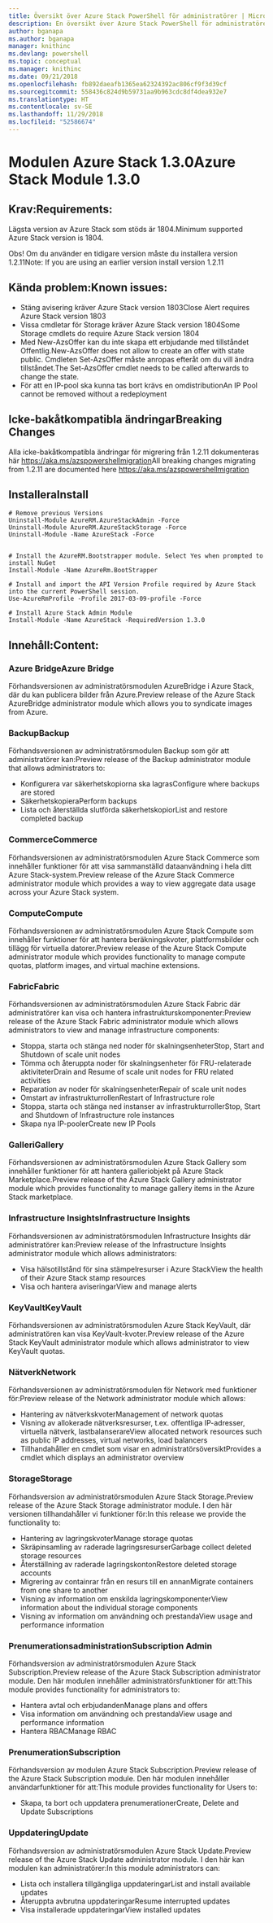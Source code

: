 ```yaml
---
title: Översikt över Azure Stack PowerShell för administratörer | Microsoft Docs
description: En översikt över Azure Stack PowerShell för administratörer med anvisningar för installation och konfiguration.
author: bganapa
ms.author: bganapa
manager: knithinc
ms.devlang: powershell
ms.topic: conceptual
ms.manager: knithinc
ms.date: 09/21/2018
ms.openlocfilehash: fb892daeafb1365ea62324392ac806cf9f3d39cf
ms.sourcegitcommit: 558436c824d9b59731aa9b963cdc8df4dea932e7
ms.translationtype: HT
ms.contentlocale: sv-SE
ms.lasthandoff: 11/29/2018
ms.locfileid: "52586674"
---
```

# <a name="azure-stack-module-130"></a><span data-ttu-id="43e3d-103">Modulen Azure Stack 1.3.0</span><span class="sxs-lookup"><span data-stu-id="43e3d-103">Azure Stack Module 1.3.0</span></span>

## <a name="requirements"></a><span data-ttu-id="43e3d-104">Krav:</span><span class="sxs-lookup"><span data-stu-id="43e3d-104">Requirements:</span></span>
<span data-ttu-id="43e3d-105">Lägsta version av Azure Stack som stöds är 1804.</span><span class="sxs-lookup"><span data-stu-id="43e3d-105">Minimum supported Azure Stack version is 1804.</span></span>

<span data-ttu-id="43e3d-106">Obs! Om du använder en tidigare version måste du installera version 1.2.11</span><span class="sxs-lookup"><span data-stu-id="43e3d-106">Note: If you are using an earlier version install version 1.2.11</span></span>

## <a name="known-issues"></a><span data-ttu-id="43e3d-107">Kända problem:</span><span class="sxs-lookup"><span data-stu-id="43e3d-107">Known issues:</span></span>

- <span data-ttu-id="43e3d-108">Stäng avisering kräver Azure Stack version 1803</span><span class="sxs-lookup"><span data-stu-id="43e3d-108">Close Alert requires Azure Stack version 1803</span></span>
- <span data-ttu-id="43e3d-109">Vissa cmdletar för Storage kräver Azure Stack version 1804</span><span class="sxs-lookup"><span data-stu-id="43e3d-109">Some Storage cmdlets do require Azure Stack version 1804</span></span>
- <span data-ttu-id="43e3d-110">Med New-AzsOffer kan du inte skapa ett erbjudande med tillståndet Offentlig.</span><span class="sxs-lookup"><span data-stu-id="43e3d-110">New-AzsOffer does not allow to create an offer with state public.</span></span> <span data-ttu-id="43e3d-111">Cmdleten Set-AzsOffer måste anropas efteråt om du vill ändra tillståndet.</span><span class="sxs-lookup"><span data-stu-id="43e3d-111">The Set-AzsOffer cmdlet needs to be called afterwards to change the state.</span></span>
- <span data-ttu-id="43e3d-112">För att en IP-pool ska kunna tas bort krävs en omdistribution</span><span class="sxs-lookup"><span data-stu-id="43e3d-112">An IP Pool cannot be removed without a redeployment</span></span>

## <a name="breaking-changes"></a><span data-ttu-id="43e3d-113">Icke-bakåtkompatibla ändringar</span><span class="sxs-lookup"><span data-stu-id="43e3d-113">Breaking Changes</span></span>
<span data-ttu-id="43e3d-114">Alla icke-bakåtkompatibla ändringar för migrering från 1.2.11 dokumenteras här https://aka.ms/azspowershellmigration</span><span class="sxs-lookup"><span data-stu-id="43e3d-114">All breaking changes migrating from 1.2.11 are documented here https://aka.ms/azspowershellmigration</span></span>

## <a name="install"></a><span data-ttu-id="43e3d-115">Installera</span><span class="sxs-lookup"><span data-stu-id="43e3d-115">Install</span></span>
```
# Remove previous Versions
Uninstall-Module AzureRM.AzureStackAdmin -Force
Uninstall-Module AzureRM.AzureStackStorage -Force
Uninstall-Module -Name AzureStack -Force 


# Install the AzureRM.Bootstrapper module. Select Yes when prompted to install NuGet
Install-Module -Name AzureRm.BootStrapper

# Install and import the API Version Profile required by Azure Stack into the current PowerShell session.
Use-AzureRmProfile -Profile 2017-03-09-profile -Force

# Install Azure Stack Admin Module
Install-Module -Name AzureStack -RequiredVersion 1.3.0
```
## <a name="content"></a><span data-ttu-id="43e3d-116">Innehåll:</span><span class="sxs-lookup"><span data-stu-id="43e3d-116">Content:</span></span>
### <a name="azure-bridge"></a><span data-ttu-id="43e3d-117">Azure Bridge</span><span class="sxs-lookup"><span data-stu-id="43e3d-117">Azure Bridge</span></span>
<span data-ttu-id="43e3d-118">Förhandsversionen av administratörsmodulen AzureBridge i Azure Stack, där du kan publicera bilder från Azure.</span><span class="sxs-lookup"><span data-stu-id="43e3d-118">Preview release of the Azure Stack AzureBridge administrator module which allows you to syndicate images from Azure.</span></span>

### <a name="backup"></a><span data-ttu-id="43e3d-119">Backup</span><span class="sxs-lookup"><span data-stu-id="43e3d-119">Backup</span></span>
<span data-ttu-id="43e3d-120">Förhandsversionen av administratörsmodulen Backup som gör att administratörer kan:</span><span class="sxs-lookup"><span data-stu-id="43e3d-120">Preview release of the Backup administrator module that allows administrators to:</span></span>
- <span data-ttu-id="43e3d-121">Konfigurera var säkerhetskopiorna ska lagras</span><span class="sxs-lookup"><span data-stu-id="43e3d-121">Configure where backups are stored</span></span>
- <span data-ttu-id="43e3d-122">Säkerhetskopiera</span><span class="sxs-lookup"><span data-stu-id="43e3d-122">Perform backups</span></span>
- <span data-ttu-id="43e3d-123">Lista och återställda slutförda säkerhetskopior</span><span class="sxs-lookup"><span data-stu-id="43e3d-123">List and restore completed backup</span></span>

### <a name="commerce"></a><span data-ttu-id="43e3d-124">Commerce</span><span class="sxs-lookup"><span data-stu-id="43e3d-124">Commerce</span></span>
<span data-ttu-id="43e3d-125">Förhandsversionen av administratörsmodulen Azure Stack Commerce som innehåller funktioner för att visa sammanställd dataanvändning i hela ditt Azure Stack-system.</span><span class="sxs-lookup"><span data-stu-id="43e3d-125">Preview release of the Azure Stack Commerce administrator module which provides a way to view aggregate data usage across your Azure Stack system.</span></span>

### <a name="compute"></a><span data-ttu-id="43e3d-126">Compute</span><span class="sxs-lookup"><span data-stu-id="43e3d-126">Compute</span></span>
<span data-ttu-id="43e3d-127">Förhandsversionen av administratörsmodulen Azure Stack Compute som innehåller funktioner för att hantera beräkningskvoter, plattformsbilder och tillägg för virtuella datorer.</span><span class="sxs-lookup"><span data-stu-id="43e3d-127">Preview release of the Azure Stack Compute administrator module which provides functionality to manage compute quotas, platform images, and virtual machine extensions.</span></span>

### <a name="fabric"></a><span data-ttu-id="43e3d-128">Fabric</span><span class="sxs-lookup"><span data-stu-id="43e3d-128">Fabric</span></span>
<span data-ttu-id="43e3d-129">Förhandsversionen av administratörsmodulen Azure Stack Fabric där administratörer kan visa och hantera infrastrukturskomponenter:</span><span class="sxs-lookup"><span data-stu-id="43e3d-129">Preview release of the Azure Stack Fabric administrator module which allows administrators to view and manage infrastructure components:</span></span>
- <span data-ttu-id="43e3d-130">Stoppa, starta och stänga ned noder för skalningsenheter</span><span class="sxs-lookup"><span data-stu-id="43e3d-130">Stop, Start and Shutdown of scale unit nodes</span></span>
- <span data-ttu-id="43e3d-131">Tömma och återuppta noder för skalningsenheter för FRU-relaterade aktiviteter</span><span class="sxs-lookup"><span data-stu-id="43e3d-131">Drain and Resume of scale unit nodes for FRU related activities</span></span>
- <span data-ttu-id="43e3d-132">Reparation av noder för skalningsenheter</span><span class="sxs-lookup"><span data-stu-id="43e3d-132">Repair of scale unit nodes</span></span>
- <span data-ttu-id="43e3d-133">Omstart av infrastrukturrollen</span><span class="sxs-lookup"><span data-stu-id="43e3d-133">Restart of Infrastructure role</span></span>
- <span data-ttu-id="43e3d-134">Stoppa, starta och stänga ned instanser av infrastrukturroller</span><span class="sxs-lookup"><span data-stu-id="43e3d-134">Stop, Start and Shutdown of Infrastructure role instances</span></span>
- <span data-ttu-id="43e3d-135">Skapa nya IP-pooler</span><span class="sxs-lookup"><span data-stu-id="43e3d-135">Create new IP Pools</span></span>


### <a name="gallery"></a><span data-ttu-id="43e3d-136">Galleri</span><span class="sxs-lookup"><span data-stu-id="43e3d-136">Gallery</span></span>
<span data-ttu-id="43e3d-137">Förhandsversionen av administratörsmodulen Azure Stack Gallery som innehåller funktioner för att hantera galleriobjekt på Azure Stack Marketplace.</span><span class="sxs-lookup"><span data-stu-id="43e3d-137">Preview release of the Azure Stack Gallery administrator module which provides functionality to manage gallery items in the Azure Stack marketplace.</span></span>

### <a name="infrastructure-insights"></a><span data-ttu-id="43e3d-138">Infrastructure Insights</span><span class="sxs-lookup"><span data-stu-id="43e3d-138">Infrastructure Insights</span></span>
<span data-ttu-id="43e3d-139">Förhandsversionen av administratörsmodulen Infrastructure Insights där administratörer kan:</span><span class="sxs-lookup"><span data-stu-id="43e3d-139">Preview release of the Infrastructure Insights administrator module which allows administrators:</span></span>
- <span data-ttu-id="43e3d-140">Visa hälsotillstånd för sina stämpelresurser i Azure Stack</span><span class="sxs-lookup"><span data-stu-id="43e3d-140">View the health of their Azure Stack stamp resources</span></span>
- <span data-ttu-id="43e3d-141">Visa och hantera aviseringar</span><span class="sxs-lookup"><span data-stu-id="43e3d-141">View and manage alerts</span></span>

### <a name="keyvault"></a><span data-ttu-id="43e3d-142">KeyVault</span><span class="sxs-lookup"><span data-stu-id="43e3d-142">KeyVault</span></span>
<span data-ttu-id="43e3d-143">Förhandsversionen av administratörsmodulen Azure Stack KeyVault, där administratören kan visa KeyVault-kvoter.</span><span class="sxs-lookup"><span data-stu-id="43e3d-143">Preview release of the Azure Stack KeyVault administrator module which allows administrator to view KeyVault quotas.</span></span>

### <a name="network"></a><span data-ttu-id="43e3d-144">Nätverk</span><span class="sxs-lookup"><span data-stu-id="43e3d-144">Network</span></span>
<span data-ttu-id="43e3d-145">Förhandsversionen av administratörsmodulen för Network med funktioner för:</span><span class="sxs-lookup"><span data-stu-id="43e3d-145">Preview release of the Network administrator module which allows:</span></span>
- <span data-ttu-id="43e3d-146">Hantering av nätverkskvoter</span><span class="sxs-lookup"><span data-stu-id="43e3d-146">Management of network quotas</span></span>
- <span data-ttu-id="43e3d-147">Visning av allokerade nätverksresurser, t.ex. offentliga IP-adresser, virtuella nätverk, lastbalanserare</span><span class="sxs-lookup"><span data-stu-id="43e3d-147">View allocated network resources such as public IP addresses, virtual networks, load balancers</span></span>
- <span data-ttu-id="43e3d-148">Tillhandahåller en cmdlet som visar en administratörsöversikt</span><span class="sxs-lookup"><span data-stu-id="43e3d-148">Provides a cmdlet which displays an administrator overview</span></span>

### <a name="storage"></a><span data-ttu-id="43e3d-149">Storage</span><span class="sxs-lookup"><span data-stu-id="43e3d-149">Storage</span></span>
<span data-ttu-id="43e3d-150">Förhandsversion av administratörsmodulen Azure Stack Storage.</span><span class="sxs-lookup"><span data-stu-id="43e3d-150">Preview release of the Azure Stack Storage administrator module.</span></span>  <span data-ttu-id="43e3d-151">I den här versionen tillhandahåller vi funktioner för:</span><span class="sxs-lookup"><span data-stu-id="43e3d-151">In this release we provide the functionality to:</span></span>
- <span data-ttu-id="43e3d-152">Hantering av lagringskvoter</span><span class="sxs-lookup"><span data-stu-id="43e3d-152">Manage storage quotas</span></span>
- <span data-ttu-id="43e3d-153">Skräpinsamling av raderade lagringsresurser</span><span class="sxs-lookup"><span data-stu-id="43e3d-153">Garbage collect deleted storage resources</span></span>
- <span data-ttu-id="43e3d-154">Återställning av raderade lagringskonton</span><span class="sxs-lookup"><span data-stu-id="43e3d-154">Restore deleted storage accounts</span></span>
- <span data-ttu-id="43e3d-155">Migrering av containrar från en resurs till en annan</span><span class="sxs-lookup"><span data-stu-id="43e3d-155">Migrate containers from one share to another</span></span>
- <span data-ttu-id="43e3d-156">Visning av information om enskilda lagringskomponenter</span><span class="sxs-lookup"><span data-stu-id="43e3d-156">View information about the individual storage components</span></span>
- <span data-ttu-id="43e3d-157">Visning av information om användning och prestanda</span><span class="sxs-lookup"><span data-stu-id="43e3d-157">View usage and performance information</span></span>

### <a name="subscription-admin"></a><span data-ttu-id="43e3d-158">Prenumerationsadministration</span><span class="sxs-lookup"><span data-stu-id="43e3d-158">Subscription Admin</span></span>
<span data-ttu-id="43e3d-159">Förhandsversion av administratörsmodulen Azure Stack Subscription.</span><span class="sxs-lookup"><span data-stu-id="43e3d-159">Preview release of the Azure Stack Subscription administrator module.</span></span>  <span data-ttu-id="43e3d-160">Den här modulen innehåller administratörsfunktioner för att:</span><span class="sxs-lookup"><span data-stu-id="43e3d-160">This module provides functionality for administrators to:</span></span>
- <span data-ttu-id="43e3d-161">Hantera avtal och erbjudanden</span><span class="sxs-lookup"><span data-stu-id="43e3d-161">Manage plans and offers</span></span>
- <span data-ttu-id="43e3d-162">Visa information om användning och prestanda</span><span class="sxs-lookup"><span data-stu-id="43e3d-162">View usage and performance information</span></span>
- <span data-ttu-id="43e3d-163">Hantera RBAC</span><span class="sxs-lookup"><span data-stu-id="43e3d-163">Manage RBAC</span></span>

### <a name="subscription"></a><span data-ttu-id="43e3d-164">Prenumeration</span><span class="sxs-lookup"><span data-stu-id="43e3d-164">Subscription</span></span>
<span data-ttu-id="43e3d-165">Förhandsversion av modulen Azure Stack Subscription.</span><span class="sxs-lookup"><span data-stu-id="43e3d-165">Preview release of the Azure Stack Subscription module.</span></span>  <span data-ttu-id="43e3d-166">Den här modulen innehåller användarfunktioner för att:</span><span class="sxs-lookup"><span data-stu-id="43e3d-166">This module provides functionality for Users to:</span></span>
- <span data-ttu-id="43e3d-167">Skapa, ta bort och uppdatera prenumerationer</span><span class="sxs-lookup"><span data-stu-id="43e3d-167">Create, Delete and Update Subscriptions</span></span>

### <a name="update"></a><span data-ttu-id="43e3d-168">Uppdatering</span><span class="sxs-lookup"><span data-stu-id="43e3d-168">Update</span></span>
<span data-ttu-id="43e3d-169">Förhandsversion av administratörsmodulen Azure Stack Update.</span><span class="sxs-lookup"><span data-stu-id="43e3d-169">Preview release of the Azure Stack Update administrator module.</span></span>  <span data-ttu-id="43e3d-170">I den här kan modulen kan administratörer:</span><span class="sxs-lookup"><span data-stu-id="43e3d-170">In this module administrators can:</span></span>
- <span data-ttu-id="43e3d-171">Lista och installera tillgängliga uppdateringar</span><span class="sxs-lookup"><span data-stu-id="43e3d-171">List and install available updates</span></span>
- <span data-ttu-id="43e3d-172">Återuppta avbrutna uppdateringar</span><span class="sxs-lookup"><span data-stu-id="43e3d-172">Resume interrupted updates</span></span>
- <span data-ttu-id="43e3d-173">Visa installerade uppdateringar</span><span class="sxs-lookup"><span data-stu-id="43e3d-173">View installed updates</span></span>
